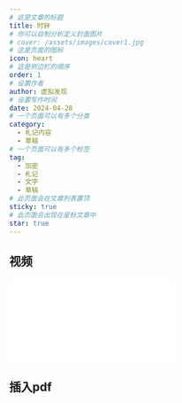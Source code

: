 ```yaml
---
# 这是文章的标题
title: 时钟
# 你可以自制分析定义封面图片
# cover: /assets/images/cover1.jpg
# 这是页面的图标
icon: heart
# 这是侧边栏的顺序
order: 1
# 设置作者
author: 虚拟发现
# 设置写作时间
date: 2024-04-28
# 一个页面可以有多个分类
category:
  - 札记内容
  - 草稿
# 一个页面可以有多个标签
tag:
  - 加密
  - 札记
  - 文字
  - 草稿
# 此页面会在文章列表置顶
sticky: true
# 此页面会出现在星标文章中
star: true
---
```


<!-- more -->

<FlipClock />

## 视频
<iframe src="//player.bilibili.com/player.html?aid=1502503946&bvid=BV1nD42157pB&cid=1490268175&p=1" scrolling="no" border="0" frameborder="no" framespacing="0" allowfullscreen="true"> </iframe>

<!-- <iframe id="child" src="https://www.csdn.net" style="width: 100%; height: 100%"></iframe> -->

## 插入pdf
<PDF url="/file/国外旅游创新问题研究的前沿述评_辛安娜.pdf" page="2" no-toolbar height="1000px" noFullscreen="false"/>


